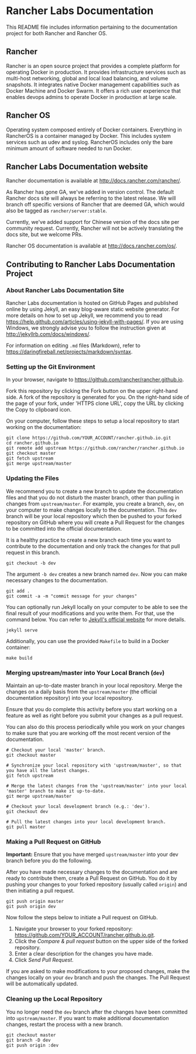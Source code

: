 # Rancher Labs Documentation

This README file includes information pertaining to the documentation project for both Rancher and Rancher OS.

## Rancher

Rancher is an open source project that provides a complete platform for operating Docker in production. It provides infrastructure services such as multi-host networking, global and local load balancing, and volume snapshots. It integrates native Docker management capabilities such as Docker Machine and Docker Swarm. It offers a rich user experience that enables devops admins to operate Docker in production at large scale.

## Rancher OS

Operating system composed entirely of Docker containers. Everything in RancherOS is a container managed by Docker. This includes system services such as udev and syslog. RancherOS includes only the bare minimum amount of software needed to run Docker.

## Rancher Labs Documentation website

Rancher documentation is available at <http://docs.rancher.com/rancher/>.

As Rancher has gone GA, we've added in version control. The default Rancher docs site will always be referring to the latest release. We will branch off specific versions of Rancher that are deemed GA, which would also be tagged as `rancher/server:stable`.

Currently, we've added support for Chinese version of the docs site per community request. Currently, Rancher will not be actively translating the docs site, but we welcome PRs.

Rancher OS documentation is available at <http://docs.rancher.com/os/>.

## Contributing to Rancher Labs Documentation Project

### About Rancher Labs Documentation Site

Rancher Labs documentation is hosted on GitHub Pages and published online by using Jekyll, an easy blog-aware static website generator. For more details on how to set up Jekyll, we recommend you to read <https://help.github.com/articles/using-jekyll-with-pages/>. If you are using Windows, we strongly advise you to follow the instruction given at <http://jekyllrb.com/docs/windows/>.

For information on editing `.md` files (Markdown), refer to <https://daringfireball.net/projects/markdown/syntax>.

### Setting up the Git Environment

In your browser, navigate to <https://github.com/rancher/rancher.github.io>.

Fork this repository by clicking the Fork button on the upper right-hand side. A fork of the repository is generated for you. On the right-hand side of the page of your fork, under 'HTTPS clone URL', copy the URL by clicking the Copy to clipboard icon.

On your computer, follow these steps to setup a local repository to start working on the documentation:

```shell
git clone https://github.com/YOUR_ACCOUNT/rancher.github.io.git
cd rancher.github.io
git remote add upstream https://github.com/rancher/rancher.github.io
git checkout master
git fetch upstream
git merge upstream/master
```

### Updating the Files

We recommend you to create a new branch to update the documentation files and that you do not disturb the master branch, other than pulling in changes from `upstream/master`.
For example, you create a branch, `dev`, on your computer to make changes locally to the documentation. This `dev` branch will be your local repository which then be pushed to your forked repository on GitHub where you will create a Pull Request for the changes to be committed into the official documentation.

It is a healthy practice to create a new branch each time you want to contribute to the documentation and only track the changes for that pull request in this branch.

```shell
git checkout -b dev
```

The argument `-b dev` creates a new branch named `dev`. Now you can make necessary changes to the documentation.

```shell
git add .
git commit -a -m "commit message for your changes"
```

You can optionally run Jekyll locally on your computer to be able to see the final result of your modifications and you write them. For that, use the command below. You can refer to [Jekyll's official website](https://jekyllrb.com/) for more details.

```shell
jekyll serve
```

Additionally, you can use the provided `Makefile` to build in a Docker container:

```shell
make build
```

### Merging upstream/master into Your Local Branch (`dev`)

Maintain an up-to-date master branch in your local repository. Merge the changes on a daily basis from the `upstream/master` (the official documentation repository) into your local repository.

Ensure that you do complete this activity before you start working on a feature as well as right before you submit your changes as a pull request.

You can also do this process periodically while you work on your changes to make sure that you are working off the most recent version of the documentation.

```shell
# Checkout your local 'master' branch.
git checkout master

# Synchronize your local repository with 'upstream/master', so that you have all the latest changes.
git fetch upstream

# Merge the latest changes from the 'upstream/master' into your local 'master' branch to make it up-to-date.
git merge upstream/master

# Checkout your local development branch (e.g.: 'dev').
git checkout dev

# Pull the latest changes into your local development branch.
git pull master
```

### Making a Pull Request on GitHub

**Important:** Ensure that you have merged `upstream/master` into your dev branch before you do the following.

After you have made necessary changes to the documentation and are ready to contribute them, create a Pull Request on GitHub. You do it by pushing your changes to your forked repository (usually called `origin`) and then initiating a pull request.

```
git push origin master
git push origin dev
```

Now follow the steps below to initiate a Pull request on GitHub.

1.  Navigate your browser to your forked repository: <https://github.com/YOUR_ACCOUNT/rancher.github.io.git>.
1.  Click the *Compare & pull request* button on the upper side of the forked repository.
1.  Enter a clear description for the changes you have made.
1.  Click *Send Pull Request*.

If you are asked to make modifications to your proposed changes, make the changes locally on your `dev` branch and push the changes. The Pull Request will be automatically updated.

### Cleaning up the Local Repository

You no longer need the `dev` branch after the changes have been committed into `upstream/master`. If you want to make additional documentation changes, restart the process with a new branch.

```
git checkout master
git branch -D dev
git push origin :dev
```
